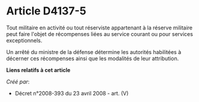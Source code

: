 # Article D4137-5

Tout militaire en activité ou tout réserviste appartenant à la réserve militaire peut faire l'objet de récompenses liées au
service courant ou pour services exceptionnels.

Un arrêté du ministre de la défense détermine les autorités habilitées à décerner ces récompenses ainsi que les modalités de
leur attribution.

**Liens relatifs à cet article**

_Créé par_:

  - Décret n°2008-393 du 23 avril 2008 - art. (V)
